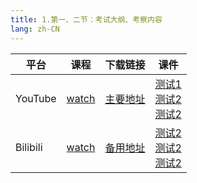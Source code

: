 ```yaml
---
title: 1.第一、二节：考试大纲、考察内容
lang: zh-CN
---
```



| 平台       | 课程   | 下载链接     | 课件         |
|----------|--------|----------|--------------|
| YouTube  | [watch]() | [主要地址]() | [测试1]()<br/>[测试2]()<br/>[测试2]()  |
| Bilibili | [watch]() | [备用地址]() | [测试2]()<br/>[测试2]()<br/>[测试2]()      |







